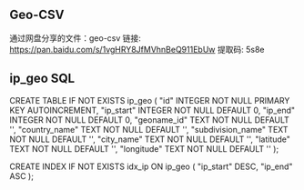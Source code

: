 ## Geo-CSV
通过网盘分享的文件：geo-csv
链接: https://pan.baidu.com/s/1vgHRY8JfMVhnBeQ911EbUw 提取码: 5s8e


## ip_geo SQL 
CREATE TABLE IF NOT EXISTS ip_geo (
		"id" INTEGER NOT NULL PRIMARY KEY AUTOINCREMENT,
		"ip_start" INTEGER NOT NULL DEFAULT 0,
		"ip_end" INTEGER NOT NULL DEFAULT 0,
		"geoname_id" TEXT NOT NULL DEFAULT '',
		"country_name" TEXT NOT NULL DEFAULT '',
		"subdivision_name" TEXT NOT NULL DEFAULT '',
		"city_name" TEXT NOT NULL DEFAULT '',
		"latitude" TEXT NOT NULL DEFAULT '',
		"longitude" TEXT NOT NULL DEFAULT '' 
	);

CREATE INDEX IF NOT EXISTS idx_ip ON ip_geo ( "ip_start" DESC, "ip_end" ASC );